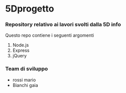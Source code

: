 # 5Dprogetto
### Repository relativo ai lavori svolti dalla 5D info 
Questo repo contiene i seguenti argomenti
1. Node.js
1. Express
2. jQuery

### Team di sviluppo 
- rossi mario
- Bianchi gaia

